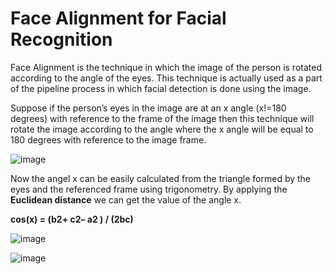 # Face Alignment for Facial Recognition

Face Alignment is the technique in which the image of the person is rotated according to the angle of the eyes.  This technique is actually used as a part of the pipeline process in which facial detection is done using the image.

Suppose if the person’s eyes in the image are at an x angle (x!=180 degrees) with reference to the frame of the image then this technique will rotate the image according to the angle where the x angle will be equal to 180 degrees with reference to the image frame.

![image](https://user-images.githubusercontent.com/11797397/204784550-02e286bb-4002-4866-9c12-694b3868dfa3.png)


Now the angel x can be easily calculated from the triangle formed by the eyes and the referenced frame using trigonometry. By applying the <b>Euclidean distance</b> we can get the value of the angle x.

 <b>cos(x) = (b2+ c2– a2 ) / (2bc)</b>
 
 ![image](https://user-images.githubusercontent.com/11797397/204784766-21436e68-78c3-430b-a596-5653272bbde2.png)

![image](https://user-images.githubusercontent.com/11797397/204784824-b1ae36a7-9eb7-4b77-9de8-d2e2108568e7.png)
